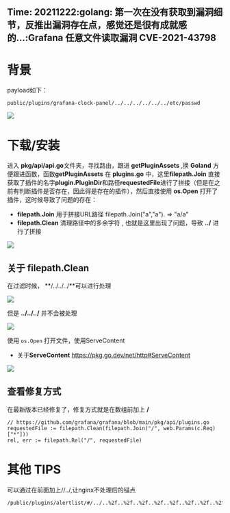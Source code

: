 Time: 20211222:golang: 第一次在没有获取到漏洞细节，反推出漏洞存在点，感觉还是很有成就感的...:Grafana 任意文件读取漏洞 CVE-2021-43798
--------


# 背景


payload如下：

```golang
public/plugins/grafana-clock-panel/../../../../../../etc/passwd
```

![](/static/img/WechatIMG2464.png)



# 下载/安装

进入 **pkg/api/api.go**文件夹，寻找路由，跟进 **getPluginAssets** ,换 **Goland** 方便跟进函数，函数**getPluginAssets** 在 **plugins.go** 中，这里**filepath.Join** 直接获取了插件的名字**plugin.PluginDir**和路径**requestedFile**进行了拼接（但是在之前有判断插件是否存在，因此得是存在的插件），然后直接使用 **os.Open** 打开了插件，这时候导致了问题的存在：


* **filepath.Join**   用于拼接URL路径   filepath.Join("a","a").  => "a/a"
* **filepath.Clean**   清理路径中的多余字符 , 也就是这里出现了问题，导致 **../** 进行了拼接

![](/static/img/WechatIMG2465.png)

## 关于 filepath.Clean

在过滤时候，  **/../../../**可以进行处理

![](/static/img/WechatIMG2466.png)

但是 **../../../**  并不会被处理

![](/static/img/WechatIMG2467.png)

使用 `os.Open` 打开文件，使用ServeContent


* 关于**ServeContent** https://pkg.go.dev/net/http#ServeContent

![](/static/img/WechatIMG2468.png)


## 查看修复方式

在最新版本已经修复了，修复方式就是在数组前加上 **/**

```golang
// https://github.com/grafana/grafana/blob/main/pkg/api/plugins.go
requestedFile := filepath.Clean(filepath.Join("/", web.Params(c.Req)["*"]))
rel, err := filepath.Rel("/", requestedFile)
```

# 其他 TIPS

可以通过在前面加上//../,让nginx不处理后的锚点


```golang
/public/plugins/alertlist/#/../..%2f..%2f..%2f..%2f..%2f..%2f..%2f..%2f/etc/hosts
```
